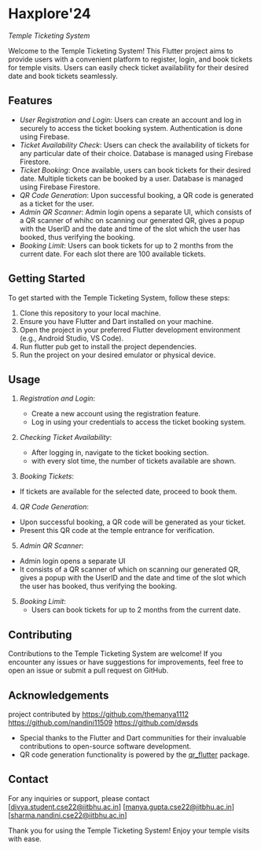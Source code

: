 # Haxplore'24

*Temple Ticketing System*

Welcome to the Temple Ticketing System! This Flutter project aims to provide users with a convenient platform to register, login, and book tickets for temple visits. Users can easily check ticket availability for their desired date and book tickets seamlessly. 

## Features

- *User Registration and Login*: Users can create an account and log in securely to access the ticket booking system. Authentication is done using Firebase.
- *Ticket Availability Check*: Users can check the availability of tickets for any particular date of their choice. Database is managed using Firebase Firestore.
- *Ticket Booking*: Once available, users can book tickets for their desired date. Multiple tickets can be booked by a user. Database is managed using Firebase 
 Firestore.
- *QR Code Generation*: Upon successful booking, a QR code is generated as a ticket for the user.
- *Admin QR Scanner*: Admin login opens a separate UI, which consists of a QR scanner of whihc on scanning our generated QR, gives a popup with the UserID and the date and time of the slot which the user has booked, thus verifying the booking.
- *Booking Limit*: Users can book tickets for up to 2 months from the current date.
For each slot there are 100 available tickets.

## Getting Started

To get started with the Temple Ticketing System, follow these steps:

1. Clone this repository to your local machine.
2. Ensure you have Flutter and Dart installed on your machine.
3. Open the project in your preferred Flutter development environment (e.g., Android Studio, VS Code).
4. Run flutter pub get to install the project dependencies.
5. Run the project on your desired emulator or physical device.

## Usage

1. *Registration and Login*:
   - Create a new account using the registration feature.
   - Log in using your credentials to access the ticket booking system.

2. *Checking Ticket Availability*:
   - After logging in, navigate to the ticket booking section.
   - with every slot time, the number of tickets available are shown.
 3. *Booking Tickets*:
   - If tickets are available for the selected date, proceed to book them.
 4. *QR Code Generation*:
   - Upon successful booking, a QR code will be generated as your ticket.
   - Present this QR code at the temple entrance for verification.
5.  *Admin QR Scanner*:
   - Admin login opens a separate UI
   - It consists of a QR scanner of which on scanning our generated QR, gives a popup with the UserID and the date and time of the slot which the user has booked,       thus verifying the booking.
5. *Booking Limit*:
   - Users can book tickets for up to 2 months from the current date.

## Contributing

Contributions to the Temple Ticketing System are welcome! If you encounter any issues or have suggestions for improvements, feel free to open an issue or submit a pull request on GitHub.


## Acknowledgements
project contributed by
            https://github.com/themanya1112
            https://github.com/nandini11509
            https://github.com/dwsds

- Special thanks to the Flutter and Dart communities for their invaluable contributions to open-source software development.
- QR code generation functionality is powered by the [qr_flutter](https://pub.dev/packages/qr_flutter) package.


## Contact

For any inquiries or support, please contact 
[divya.student.cse22@iitbhu.ac.in]
[manya.gupta.cse22@iitbhu.ac.in]
[sharma.nandini.cse22@iitbhu.ac.in]

Thank you for using the Temple Ticketing System! Enjoy your temple visits with ease.
